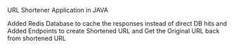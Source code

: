URL Shortener Application in JAVA 

Added Redis Database to cache the responses instead of direct DB hits and Added Endpoints to create Shortened URL and Get the Original URL back from shortened URL 
